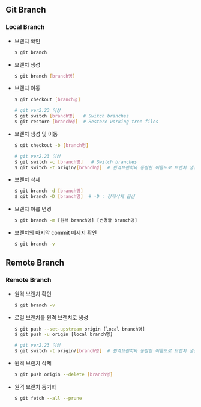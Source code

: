 ## Git Branch

### Local Branch

+ 브랜치 확인

  ```bash
  $ git branch
  ```

+ 브랜치 생성

  ```bash
  $ git branch [branch명]
  ```

+ 브랜치 이동

  ```bash
  $ git checkout [branch명]
  
  # git ver2.23 이상
  $ git switch [branch명]   # Switch branches
  $ git restore [branch명]  # Restore working tree files
  ```

+ 브랜치 생성 및 이동

  ```bash
  $ git checkout -b [branch명]
  
  # git ver2.23 이상
  $ git switch -c [branch명]   # Switch branches
  $ git switch -t origin/[branch명]  # 원격브랜치와 동일한 이름으로 브랜치 생성 및 변경
  ```

+ 브랜치 삭제

  ```bash
  $ git branch -d [branch명]
  $ git branch -D [branch명]  # -D : 강제삭제 옵션
  ```

+ 브랜치 이름 변경

  ```bash
  $ git branch -m [원래 branch명] [변경할 branch명]
  ```

+ 브랜치의 마지막 commit 메세지 확인

  ```bash
  $ git branch -v
  ```

## Remote Branch

### Remote Branch

+ 원격 브랜치 확인

  ```bash
  $ git branch -v
  ```

+ 로컬 브랜치를 원격 브랜치로 생성

  ```bash
  $ git push --set-upstream origin [local branch명]
  $ git push -u origin [local branch명]
  
  # git ver2.23 이상
  $ git switch -t origin/[branch명]  # 원격브랜치와 동일한 이름으로 브랜치 생성 및 변경
  ```

+ 원격 브랜치 삭제

  ```bash
  $ git push origin --delete [branch명]
  ```

+ 원격 브랜치 동기화

  ```bash
  $ git fetch --all --prune
  ```